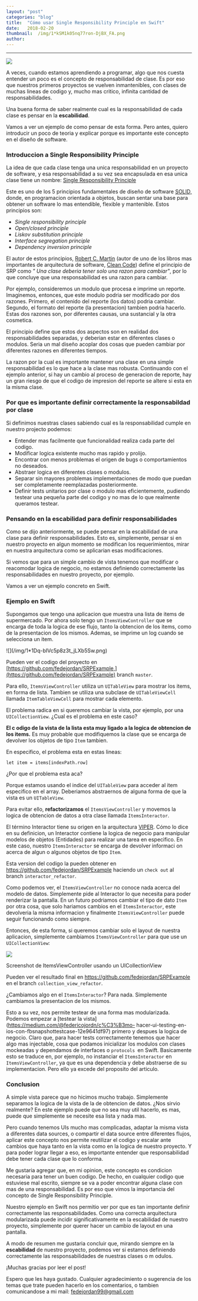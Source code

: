 ```yaml
---
layout:	"post"
categories:	"blog"
title:	"Cómo usar Single Responsibility Principle en Swift"
date:	2018-02-20
thumbnail:	/img/1*kSM1k05nq77ron-DjBX_FA.png
author:	
---
```


* * *

![](/img/1*kSM1k05nq77ron-DjBX_FA.png)

A veces, cuando estamos aprendiendo a programar, algo que nos cuesta entender
un poco es el concepto de responsabilidad de clase. Es por eso que nuestros
primeros proyectos se vuelven inmantenibles, con clases de muchas lineas de
codigo y, mucho mas critico, infinita cantidad de responsabilidades.

Una buena forma de saber realmente cual es la responsabilidad de cada clase es
pensar en la **escabilidad**.

Vamos a ver un ejemplo de como pensar de esta forma. Pero antes, quiero
introducir un poco de teoria y explicar porque es importante este concepto en
el diseño de software.

### Introduccion a Single Responsibility Principle

La idea de que cada clase tenga una unica responsabilidad en un proyecto de
software, y esa responsabilidad a su vez sea encapsulada en esa unica clase
tiene un nombre: [Single Responsibility
Principle](https://en.wikipedia.org/wiki/Single_responsibility_principle)

Este es uno de los 5 principios fundamentales de diseño de software
[SOLID,](https://en.wikipedia.org/wiki/SOLID_%28object-oriented_design%29)
donde, en programacion orientada a objetos, buscan sentar una base para
obtener un software lo mas entendible, flexible y mantenible. Estos principios
son:

  *  _Single responsibility principle_
  *  _Open/closed principle_
  *  _Liskov substitution principle_
  *  _Interface segregation principle_
  *  _Dependency inversion principle_

El autor de estos principios, [Robert C.
Martin](https://es.wikipedia.org/wiki/Robert_C._Martin) (autor de uno de los
libros mas importantes de arquitectura de software, [Clean
Code](http://blog.cleancoder.com/)) define el principio de SRP como _" Una
clase deberia tener solo una razon para cambiar"_, por lo que concluye que una
responsabilidad es una razon para cambiar.

Por ejemplo, consideremos un modulo que procesa e imprime un reporte.
Imaginemos, entonces, que este modulo podria ser modificado por dos razones.
Primero, el contenido del reporte (los datos) podria cambiar. Segundo, el
formato del reporte (la presentacion) tambien podria hacerlo. Estas dos
razones son, por diferentes causas, una sustancial y la otra cosmetica.

El principio define que estos dos aspectos son en realidad dos
responsabilidades separadas, y deberian estar en diferentes clases o modulos.
Seria un mal diseño acoplar dos cosas que pueden cambiar por diferentes
razones en diferentes tiempos.

La razon por la cual es importante mantener una clase en una simple
responsabilidad es lo que hace a la clase mas robusta. Continuando con el
ejemplo anterior, si hay un cambio al proceso de generacion de reporte, hay un
gran riesgo de que el codigo de impresion del reporte se altere si esta en la
misma clase.

### Por que es importante definir correctamente la responsabildad por clase

Si definimos nuestras clases sabiendo cual es la responsabilidad cumple en
nuestro projecto podemos:

  * Entender mas facilmente que funcionalidad realiza cada parte del codigo.
  * Modificar logica existente mucho mas rapido y prolijo.
  * Encontrar con menos problemas el origen de bugs o comportamientos no deseados.
  * Abstraer logica en diferentes clases o modulos.
  * Separar sin mayores problemas implementaciones de modo que puedan ser completamente reemplazadas posteriormente.
  * Definir tests unitarios por clase o modulo mas eficientemente, pudiendo testear una pequeña parte del codigo y no mas de lo que realmente queramos testear.

### Pensando en la escabilidad para definir responsabilidades

Como se dijo anteriormente, se puede pensar en la escabilidad de una clase
para definir responsabilidades. Esto es, simplemente, pensar si en nuestro
proyecto en algun momento se modifican los requerimientos, mirar en nuestra
arquitectura como se aplicarian esas modificaciones.

Si vemos que para un simple cambio de vista tenemos que modificar o reacomodar
logica de negocio, no estamos definiendo correctamente las responsabilidades
en nuestro proyecto, por ejemplo.

Vamos a ver un ejemplo concreto en Swift.

### Ejemplo en Swift

Supongamos que tengo una aplicacion que muestra una lista de items de
supermercado. Por ahora solo tengo un `ItemsViewController` que se encarga de
toda la logica de ese flujo, tanto la obtencion de los items, como de la
presentacion de los mismos. Ademas, se imprime un log cuando se selecciona un
item.

<script src="https://gist.github.com/fedejordan/b8554027600bbf5f9a64dd623dae2344.js"></script>![](/img/1*1Dq-bIVc5p8z3t_jLXb5Sw.png)

Pueden ver el codigo del proyecto en
[https://github.com/fedejordan/SRPExample,](https://github.com/fedejordan/SRPExample)
branch `master`.

Para ello, `ItemsViewController` utiliza un `UITableView` para mostrar los
items, en forma de lista. Tambien se utiliza una subclase de `UITableViewCell
`llamada `ItemTableViewCell` para mostrar cada elemento.

El problema radica en si queremos cambiar la vista, por ejemplo, por una
`UICollectionView`. ¿Cual es el problema en este caso?

 **El c odigo de la vista de la lista esta muy ligado a la logica de obtencion
de los items.** Es muy probable que modifiquemos la clase que se encarga de
devolver los objetos de tipo `Item` tambien.

En especifico, el problema esta en estas lineas:

    
    
    let item = items[indexPath.row]

¿Por que el problema esta aca?

Porque estamos usando el indice del `UITableView` para acceder al item
especifico en el array. Deberiamos abstraernos de alguna forma de que la vista
es un `UITableView`.

Para evitar ello, **refactorizamos** el `ItemsViewController` y movemos la
logica de obtencion de datos a otra clase llamada `ItemsInteractor`.

<script src="https://gist.github.com/fedejordan/bc73b4a65d0e58e87017e563155737e8.js"></script><script src="https://gist.github.com/fedejordan/9834e4c93d44671ec757eeef29ec2127.js"></script>
 El término Interactor tiene su origen en la arquitectura
[VIPER](https://www.objc.io/issues/13-architecture/viper/). Cómo lo dice
en su definicion, un Interactor contiene la logica de negocio para manipular
modelos de objetos (Entidades) para realizar una tarea en especifico. En este
caso, nuestro `ItemsInteractor` se encarga de devolver informaci on acerca
de algun o algunos objetos de tipo `Item`.

Esta version del codigo la pueden obtener en
<https://github.com/fedejordan/SRPExample> haciendo un `check out` al branch
`interactor_refactor`.

Como podemos ver, el `ItemsViewController` no conoce nada acerca del modelo de
datos. Simplemente pide al Interactor lo que necesita para poder renderizar la
pantalla. En un futuro podriamos cambiar el tipo de dato `Item` por otra cosa,
que solo hariamos cambios en el `ItemsInteractor`, este devolveria la misma
informacion y finalmente `ItemsViewController` puede seguir funcionando como
siempre.

Entonces, de esta forma, si queremos cambiar solo el layout de nuestra
aplicacion, simplemente cambiamos `ItemsViewController` para que use un
`UICollectionView`:

<script src="https://gist.github.com/fedejordan/584acb600bc660a2cf220a79c4c7754d.js"></script>
![](/img/1*NexoB1dLm11FnxD04W3l6Q.png)

Screenshot de ItemsViewController usando un UICollectionView

Pueden ver el resultado final en <https://github.com/fedejordan/SRPExample> en
el branch `collection_view_refactor`.

¿Cambiamos algo en el `ItemsInteractor`? Para nada. Simplemente cambiamos la
presentacion de los mismos.

Esto a su vez, nos permite testear de una forma mas modularizada. Podemos
empezar a [testear la vista](https://medium.com/@federicojordn/c%C3%B3mo-
hacer-ui-testing-en-ios-con-fbsnapshottestcase-12e9641df97) primero y despues
la logica de negocio. Claro que, para hacer tests correctamente tenemos que
hacer algo mas injectable, cosa que podamos inicializar los modulos con clases
mockeadas y dependamos de interfaces o `protocols `en Swift. Basicamente esto
se traduce en, por ejemplo, no instanciar el `ItemsInteractor` en
`ItemsViewController`, ya que es una dependencia y debe abstraerse de su
implementacion. Pero ello ya excede del proposito del articulo.

### Conclusion

A simple vista parece que no hicimos mucho trabajo. Simplemente separamos la
logica de la vista de la de obtencion de datos. ¿Nos sirvio realmente? En este
ejemplo puede que no sea muy util hacerlo, es mas, puede que simplemente se
necesite esa lista y nada mas.

Pero cuando tenemos UIs mucho mas complicadas, adaptar la misma vista a
diferentes data sources, o compartir el data source entre diferentes flujos,
aplicar este concepto nos permite reutilizar el codigo y escalar ante cambios
que haya tanto en la vista como en la logica de nuestro proyecto. Y para poder
lograr llegar a eso, es importante entender que responsabilidad debe tener
cada clase que lo conforma.

Me gustaria agregar que, en mi opinion, este concepto es condicion necesaria
para tener un buen codigo. De hecho, en cualquier codigo que estuviese mal
escrito, siempre se va a poder encontrar alguna clase con mas de una
responsabilidad. Es por eso que vimos la importancia del concepto de Single
Responsibility Principle.

Nuestro ejemplo en Swift nos permitio ver por que es tan importante definir
correctamente las responsabilidades. Como una correcta arquitectura
modularizada puede incidir significativamente en la escabilidad de nuestro
proyecto, simplemente por querer hacer un cambio de layout en una pantalla.

A modo de resumen me gustaria concluir que, mirando siempre en la
**escabilidad** de nuestro proyecto, podemos ver si estamos definiendo
correctamente las responsabilidades de nuestras clases o m odulos.

¡Muchas gracias por leer el post!

Espero que les haya gustado. Cualquier agradecimiento o sugerencia de los
temas que trate pueden hacerlo en los comentarios, o tambien comunicandose a
mi mail: fedejordan99@gmail.com

